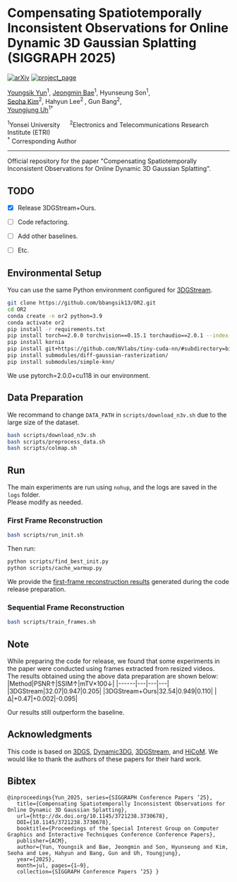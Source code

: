 # Compensating Spatiotemporally Inconsistent Observations for Online Dynamic 3D Gaussian Splatting (SIGGRAPH 2025)


[![arXiv](https://img.shields.io/badge/arXiv-2505.01235-006600)](https://arxiv.org/abs/2505.01235) 
[![project_page](https://img.shields.io/badge/project_page-68BC71)](https://bbangsik13.github.io/OR2)

[Youngsik Yun](https://bbangsik13.github.io/)<sup>1</sup>, [Jeongmin Bae](https://jeongminb.github.io/)<sup>1</sup>, Hyunseung Son<sup>1</sup>,  <br>[Seoha Kim](https://seoha-kim.github.io/)<sup>2</sup>, Hahyun Lee<sup>2 </sup>, Gun Bang<sup>2</sup>, <br>
[Youngjung Uh](https://sites.google.com/yonsei.ac.kr/vi-lab/members/professor?authuser=0)<sup>1†</sup>

<sup>1</sup>Yonsei University &emsp; <sup>2</sup>Electronics and Telecommunications Research Institute (ETRI)
<br><sup>†</sup> Corresponding Author

---


Official repository for the paper "Compensating Spatiotemporally Inconsistent Observations for Online Dynamic 3D Gaussian Splatting".

## TODO
- [x] Release 3DGStream+Ours.
- [ ] Code refactoring.
- [ ] Add other baselines.
- [ ] Etc.


## Environmental Setup
You can use the same Python environment configured for [3DGStream](https://github.com/SJoJoK/3DGStream). 

```bash
git clone https://github.com/bbangsik13/OR2.git
cd OR2
conda create -n or2 python=3.9
conda activate or2
pip install -r requirements.txt
pip install torch==2.0.0 torchvision==0.15.1 torchaudio==2.0.1 --index-url https://download.pytorch.org/whl/cu118
pip install kornia
pip install git+https://github.com/NVlabs/tiny-cuda-nn/#subdirectory=bindings/torch
pip install submodules/diff-gaussian-rasterization/
pip install submodules/simple-knn/ 
```
We use pytorch=2.0.0+cu118 in our environment.

## Data Preparation
We recommand to change `DATA_PATH` in `scripts/download_n3v.sh` due to the large size of the dataset.
```bash
bash scripts/download_n3v.sh
bash scripts/preprocess_data.sh
bash scripts/colmap.sh
```

## Run
The main experiments are run using `nohup`, and the logs are saved in the `logs` folder.<br>
Please modify as needed.
### First Frame Reconstruction
```bash
bash scripts/run_init.sh
```
Then run:
```bash
python scripts/find_best_init.py
python scripts/cache_warmup.py
```
We provide the [first-frame reconstruction results](https://drive.google.com/drive/folders/1f35t2ptnkpPFM4b8Jn0NhSjcukjQRBl7?usp=sharing) generated during the code release preparation.
### Sequential Frame Reconstruction
```bash
bash scripts/train_frames.sh
```

## Note
While preparing the code for release, we found that some experiments in the paper were conducted using frames extracted from resized videos.<br>
The results obtained using the above data preparation are shown below:
|Method|PSNR↑|SSIM↑|mTV×100↓|
|------|---|---|---|
|3DGStream|32.07|0.947|0.205|
|3DGStream+Ours|32.54|0.949|0.110|
|Δ|+0.47|+0.002|-0.095|

Our results still outperform the baseline.

## Acknowledgments
This code is based on [3DGS](https://github.com/graphdeco-inria/gaussian-splatting), [Dynamic3DG](https://github.com/JonathonLuiten/Dynamic3DGaussians), [3DGStream](https://github.com/SJoJoK/3DGStream), and [HiCoM](https://github.com/gqk/HiCoM). We would like to thank the authors of these papers for their hard work.


## Bibtex
```
@inproceedings{Yun_2025, series={SIGGRAPH Conference Papers ’25},
   title={Compensating Spatiotemporally Inconsistent Observations for Online Dynamic 3D Gaussian Splatting},
   url={http://dx.doi.org/10.1145/3721238.3730678},
   DOI={10.1145/3721238.3730678},
   booktitle={Proceedings of the Special Interest Group on Computer Graphics and Interactive Techniques Conference Conference Papers},
   publisher={ACM},
   author={Yun, Youngsik and Bae, Jeongmin and Son, Hyunseung and Kim, Seoha and Lee, Hahyun and Bang, Gun and Uh, Youngjung},
   year={2025},
   month=jul, pages={1–9},
   collection={SIGGRAPH Conference Papers ’25} }
```
